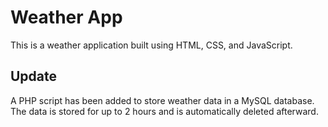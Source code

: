 # Weather App

This is a weather application built using HTML, CSS, and JavaScript.

## Update

A PHP script has been added to store weather data in a MySQL database.  
The data is stored for up to 2 hours and is automatically deleted afterward.
